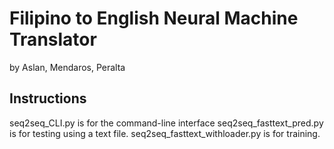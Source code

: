 # Filipino to English Neural Machine Translator

by Aslan, Mendaros, Peralta

## Instructions
seq2seq_CLI.py is for the command-line interface
seq2seq_fasttext_pred.py is for testing using a text file.
seq2seq_fasttext_withloader.py is for training.
